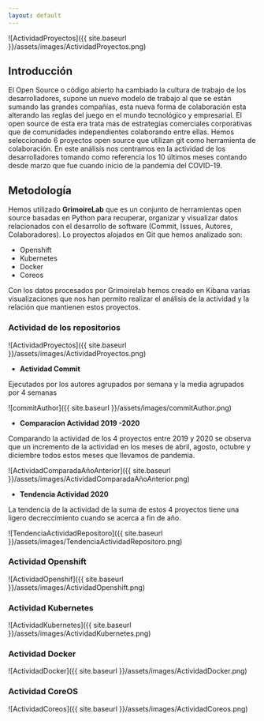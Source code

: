 ```yaml
---
layout: default
---
```



![ActividadProyectos]({{ site.baseurl }}/assets/images/ActividadProyectos.png)



## **Introducción**

El Open Source o código abierto ha cambiado la cultura de trabajo de los desarrolladores, supone un nuevo modelo de trabajo al que se están sumando las grandes compañías, esta nueva forma de colaboración esta alterando las reglas del juego en el mundo tecnológico y empresarial. El open source de esta era trata mas de estrategias comerciales corporativas que de comunidades independientes colaborando entre ellas. 
Hemos seleccionado 6 proyectos open source que utilizan git como herramienta de colaboración. En este análisis nos centramos en la actividad de los desarrolladores tomando como referencia los 10 últimos meses contando desde marzo que fue cuando inicio de la pandemia del COVID-19.

## **Metodología**

Hemos utilizado **GrimoireLab** que es un conjunto de herramientas  open source basadas en Python para recuperar, organizar y visualizar datos relacionados con el desarrollo de software (Commit, Issues, Autores, Colaboradores).
Lo proyectos alojados en Git que hemos analizado son:

* Openshift
* Kubernetes
* Docker
* Coreos


Con los datos procesados por Grimoirelab hemos creado  en Kibana varias visualizaciones que nos han permito realizar el análisis de la actividad y la relación que mantienen estos proyectos.


### Actividad de los repositorios
![ActividadProyectos]({{ site.baseurl }}/assets/images/ActividadProyectos.png)

* **Actividad Commit**

Ejecutados por los autores agrupados por semana y la media agrupados por 4 semanas

![commitAuthor]({{ site.baseurl }}/assets/images/commitAuthor.png)

* **Comparacion Actividad 2019 -2020**

Comparando la actividad de los 4 proyectos entre 2019 y 2020 se observa que un incremento de la actividad en los meses de abril, agosto, octubre y diciembre  todos estos meses que llevamos de pandemia.

![ActividadComparadaAñoAnterior]({{ site.baseurl }}/assets/images/ActividadComparadaAñoAnterior.png)

* **Tendencia Actividad 2020**

La tendencia de la actividad de la suma de estos 4 proyectos tiene una ligero decreccimiento cuando se acerca a fin de año.

![TendenciaActividadRepositoro]({{ site.baseurl }}/assets/images/TendenciaActividadRepositoro.png)

### Actividad Openshift
![ActividadOpenshif]({{ site.baseurl }}/assets/images/ActividadOpenshift.png)
### Actividad Kubernetes
![ActividadKubernetes]({{ site.baseurl }}/assets/images/ActividadKubernetes.png)
### Actividad Docker
![ActividadDocker]({{ site.baseurl }}/assets/images/ActividadDocker.png)
### Actividad CoreOS
![ActividadCoreos]({{ site.baseurl }}/assets/images/ActividadCoreos.png)

